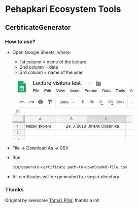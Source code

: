 # Pehapkari Ecosystem Tools

## CertificateGenerator

### How to use?

- Open Google Sheets, where:
    - 1st column = name of the lecture
    - 2nd column = date
    - 3rd column = name of the user
    
    ![Certificates Table](/docs/certificates-table.png)
    
- File -> Download As -> CSV
- Run 
    ```bash
    bin/generate-certificate path-to-downloaded-file.csv
    ```
- All certificates will be generated to `/output` directory

### Thanks

Original by awesome [Tomáš Pilař](https://www.tomaspilar.cz/), thanks a lot!
